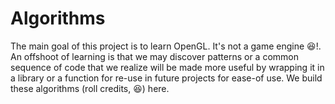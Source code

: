 # Algorithms

The main goal of this project is to learn OpenGL.  It's not a game engine :laughing:!.
An offshoot of learning is that we may discover patterns or a common sequence of code
that we realize will be made more useful by wrapping it in a library or a function for
re-use in future projects for ease-of use.  We build these algorithms (roll credits, :laughing:) here.


